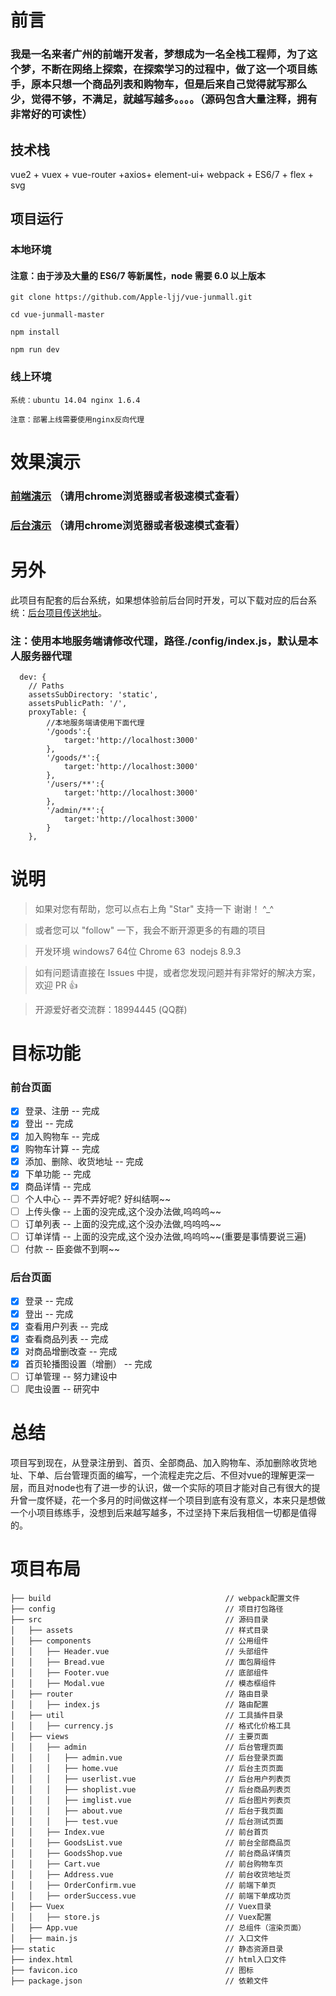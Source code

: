 # 前言

### 我是一名来者广州的前端开发者，梦想成为一名全栈工程师，为了这个梦，不断在网络上探索，在探索学习的过程中，做了这一个项目练手，原本只想一个商品列表和购物车，但是后来自己觉得就写那么少，觉得不够，不满足，就越写越多。。。。（源码包含大量注释，拥有非常好的可读性）

## 技术栈

vue2 + vuex + vue-router +axios+ element-ui+ webpack + ES6/7 + flex + svg

## 项目运行

### 本地环境

#### 注意：由于涉及大量的 ES6/7 等新属性，node 需要 6.0 以上版本 

```
git clone https://github.com/Apple-ljj/vue-junmall.git

cd vue-junmall-master

npm install

npm run dev
```
### 线上环境

```
系统：ubuntu 14.04 nginx 1.6.4

注意：部署上线需要使用nginx反向代理
```

# 效果演示

### [前端演示](http://120.78.185.163/junmall/#/) （请用chrome浏览器或者极速模式查看）
### [后台演示](http://120.78.185.163/junmall/#/admin) （请用chrome浏览器或者极速模式查看）


# 另外

此项目有配套的后台系统，如果想体验前后台同时开发，可以下载对应的后台系统：[后台项目传送地址](https://github.com/Apple-ljj/node-junmall.git)。
### 注：使用本地服务端请修改代理，路径./config/index.js，默认是本人服务器代理

```
  dev: {
    // Paths
    assetsSubDirectory: 'static',
    assetsPublicPath: '/',
    proxyTable: {
        //本地服务端请使用下面代理
        '/goods':{
            target:'http://localhost:3000'
        },
        '/goods/*':{
            target:'http://localhost:3000'
        },
        '/users/**':{
            target:'http://localhost:3000'
        },
        '/admin/**':{
            target:'http://localhost:3000'
        }
    },

```

# 说明

>  如果对您有帮助，您可以点右上角 "Star" 支持一下 谢谢！ ^_^

>  或者您可以 "follow" 一下，我会不断开源更多的有趣的项目

>  开发环境 windows7 64位  Chrome 63  nodejs 8.9.3

>  如有问题请直接在 Issues 中提，或者您发现问题并有非常好的解决方案，欢迎 PR 👍

>  开源爱好者交流群：18994445 (QQ群)

# 目标功能
### 前台页面
- [x] 登录、注册 -- 完成
- [x] 登出 -- 完成
- [x] 加入购物车 -- 完成
- [x] 购物车计算 -- 完成
- [x] 添加、删除、收货地址 -- 完成
- [x] 下单功能 -- 完成
- [x] 商品详情 -- 完成
- [ ] 个人中心 -- 弄不弄好呢? 好纠结啊~~
- [ ] 上传头像 -- 上面的没完成,这个没办法做,呜呜呜~~
- [ ] 订单列表 -- 上面的没完成,这个没办法做,呜呜呜~~
- [ ] 订单详情 -- 上面的没完成,这个没办法做,呜呜呜~~(重要是事情要说三遍)
- [ ] 付款 -- 臣妾做不到啊~~
### 后台页面
- [x] 登录 -- 完成
- [x] 登出 -- 完成
- [x] 查看用户列表 -- 完成
- [x] 查看商品列表 -- 完成
- [x] 对商品增删改查 -- 完成
- [x] 首页轮播图设置（增删） -- 完成
- [ ] 订单管理 -- 努力建设中
- [ ] 爬虫设置 -- 研究中

# 总结

项目写到现在，从登录注册到、首页、全部商品、加入购物车、添加删除收货地址、下单、后台管理页面的编写，一个流程走完之后、不但对vue的理解更深一层，而且对node也有了进一步的认识，做一个实际的项目才能对自己有很大的提升曾一度怀疑，花一个多月的时间做这样一个项目到底有没有意义，本来只是想做一个小项目练练手，没想到后来越写越多，不过坚持下来后我相信一切都是值得的。

# 项目布局

```
├── build                                       // webpack配置文件
├── config                                      // 项目打包路径
├── src                                         // 源码目录
│   ├── assets                                  // 样式目录
│   ├── components                              // 公用组件
│   │   ├── Header.vue                          // 头部组件
│   │   ├── Bread.vue                           // 面包屑组件
│   │   ├── Footer.vue                          // 底部组件
│   │   ├── Modal.vue                           // 模态框组件
│   ├── router                                  // 路由目录
│   │   ├── index.js                            // 路由配置
│   ├── util                                    // 工具插件目录
│   │   ├── currency.js                         // 格式化价格工具
│   ├── views                                   // 主要页面
│   │   ├── admin                               // 后台管理页面
│   │   │   ├── admin.vue                       // 后台登录页面
│   │   │   ├── home.vue                        // 后台主页页面
│   │   │   ├── userlist.vue                    // 后台用户列表页
│   │   │   ├── shoplist.vue                    // 后台商品列表页
│   │   │   ├── imglist.vue                     // 后台图片列表页
│   │   │   ├── about.vue                       // 后台于我页面
│   │   │   ├── test.vue                        // 后台测试页面
│   │   ├── Index.vue                           // 前台首页
│   │   ├── GoodsList.vue                       // 前台全部商品页
│   │   ├── GoodsShop.vue                       // 前台商品详情页
│   │   ├── Cart.vue                            // 前台购物车页
│   │   ├── Address.vue                         // 前台收货地址页
│   │   ├── OrderConfirm.vue                    // 前端下单页
│   │   ├── orderSuccess.vue                    // 前端下单成功页
│   ├── Vuex                                    // Vuex目录
│   │   ├── store.js                            // Vuex配置
│   ├── App.vue                                 // 总组件（渲染页面）
│   ├── main.js                                 // 入口文件
├── static                                      // 静态资源目录
├── index.html                                  // html入口文件
├── favicon.ico                                 // 图标
├── package.json                                // 依赖文件
```

